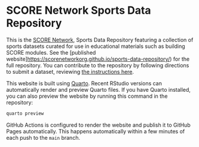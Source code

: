 # SCORE Network Sports Data Repository

This is the [SCORE Network](https://www.cmu.edu/dietrich/statistics-datascience/),
Sports Data Repository featuring a collection of sports datasets curated for use in educational materials such as building SCORE modules. See
the [published website]https://scorenetworkorg.github.io/sports-data-repository/) for
the full repository. You can contribute to the repository by following directions to submit a dataset, reviewing [the
instructions here](https://scorenetworkorg.github.io/sports-data-repository/submit-data.html).

This website is built using [Quarto](https://quarto.org/). Recent RStudio
versions can automatically render and preview Quarto files. If you have Quarto
installed, you can also preview the website by running this command in the
repository:

```sh
quarto preview
```

GitHub Actions is configured to render the website and publish it to GitHub
Pages automatically. This happens automatically within a few minutes of each
push to the `main` branch.
